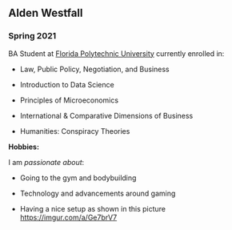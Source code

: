 ## Alden Westfall

### Spring 2021 

BA Student at [Florida Polytechnic University](https://www.floridapoly.edu) currently enrolled in: 

- Law, Public Policy, Negotiation, and Business

- Introduction to Data Science

- Principles of Microeconomics

- International & Comparative Dimensions of Business

- Humanities: Conspiracy Theories

**Hobbies:**

I am _passionate about_: 

- Going to the gym and bodybuilding

- Technology and advancements around gaming

- Having a nice setup as shown in this picture <https://imgur.com/a/Ge7brV7>


